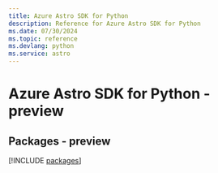 ```yaml
---
title: Azure Astro SDK for Python
description: Reference for Azure Astro SDK for Python
ms.date: 07/30/2024
ms.topic: reference
ms.devlang: python
ms.service: astro
---
```

# Azure Astro SDK for Python - preview
## Packages - preview
[!INCLUDE [packages](astro-index.md)]